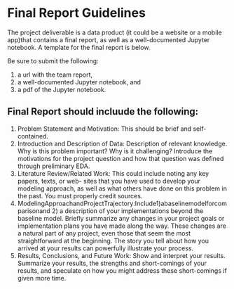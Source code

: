 # Final Report Guidelines
The project deliverable is a data product (it could be a website or a mobile app)that contains a final report, 
as well as a well-documented Jupyter notebook. A template for the final report is below. 

Be sure to submit the following:
1. a url with the team report,
2. a well-documented Jupyter notebook, and 
3. a pdf of the Jupyter notebook.

## Final Report should incluude the following:
1. Problem Statement and Motivation: This should be brief and self-contained.
2. Introduction and Description of Data: Description of relevant knowledge. Why is this problem important? Why is it challenging? Introduce the motivations for the project question and how that question was defined through preliminary EDA.
3. Literature Review/Related Work: This could include noting any key papers, texts, or web- sites that you have used to develop your modeling approach, as well as what others have done on this problem in the past. You must properly credit sources.
4. ModelingApproachandProjectTrajectory:Include1)abaselinemodelforcomparisonand 2) a description of your implementations beyond the baseline model. Briefly summarize any changes in your project goals or implementation plans you have made along the way. These changes are a natural part of any project, even those that seem the most straightforward at the beginning. The story you tell about how you arrived at your results can powerfully illustrate your process.
5. Results, Conclusions, and Future Work: Show and interpret your results. Summarize your results, the strengths and short-comings of your results, and speculate on how you might address these short-comings if given more time.

